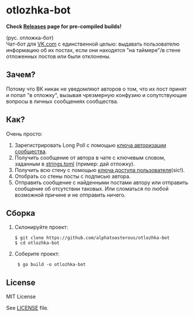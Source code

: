 # otlozhka-bot

**Check [Releases](https://github.com/alphatoasterous/otlozhka-bot/releases) page for pre-compiled builds!**

(рус. отложка-бот)\
Чат-бот для [VK.com](https://vk.com) с единственной целью: выдавать пользователю информацию об их постах, 
если они находятся "на таймере"/в стене отложенных постов или были отклонены.

## Зачем?

Потому что ВК никак не уведомляют авторов о том, что их пост принят и попал "в отложку", 
вызывая чрезмерную конфузию и сопутствующие вопросы в личных сообщениях сообщества.

## Как?

Очень просто:
1. Зарегистрировать Long Poll с помощью [ключа авторизации сообщества](https://dev.vk.com/ru/api/access-token/getting-started#%D0%9A%D0%BB%D1%8E%D1%87%20%D0%B4%D0%BE%D1%81%D1%82%D1%83%D0%BF%D0%B0%20%D1%81%D0%BE%D0%BE%D0%B1%D1%89%D0%B5%D1%81%D1%82%D0%B2%D0%B0).
2. Получить сообщение от автора в чате с ключевым словом, заданным в [strings.toml](strings.toml) (пример: дай отложку).
3. Получить всю стену с помощью [ключа доступа пользователя](https://vkhost.github.io/)(sic!).
4. Отобрать со стены посты с подписью автора.
5. Отправить сообщение с найденными постами автору или отправить сообщение об 
отсутствии таковых. Или сломаться по любой возможной причине и не отправить ничего.

## Сборка

1. Склонируйте проект:
    ```
    $ git clone https://github.com/alphatoasterous/otlozhka-bot
    $ cd otlozhka-bot
    ```
2. Соберите проект:
   ```
    $ go build -o otlozhka-bot 
   ```


## License

MIT License

See [LICENSE](LICENSE) file.